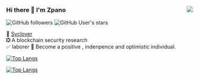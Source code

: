 ### Hi there  👋 I'm Zpano<img align="right" src="https://github-readme-stats.vercel.app/api?username=zpano&show_icons=true&theme=radical">


![GitHub followers](https://img.shields.io/github/followers/zpano?style=social)   ![GitHub User's stars](https://img.shields.io/github/stars/zpano?style=social)

:ship: [Syclover](https://www.sycsec.com/)  
:negative_squared_cross_mark: A blockchain security research  
:white_check_mark: laborer
:dart: Become a positive , indenpence and optimistic individual.



[![Top Langs](https://github-readme-stats.vercel.app/api/top-langs/?username=zpano&layout=compact&hide=javascript,html,CSS)](https://github.com/zpano)


[![Top Langs](https://profile-counter.glitch.me/zpano/count.svg)](https://github.com/zpano)

